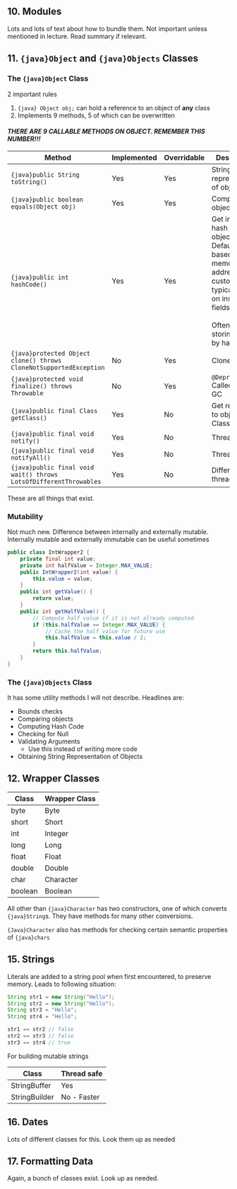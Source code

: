 ## 10. Modules
Lots and lots of text about how to bundle them. Not important unless mentioned in lecture. Read summary if relevant.

## 11. `{java}Object` and `{java}Objects` Classes

### The `{java}Object` Class
2 important rules
1. `{java} Object obj;` can hold a reference to an object of **any** class
2. Implements 9 methods, 5 of which can be overwritten

#### *THERE ARE 9 CALLABLE METHODS ON OBJECT. REMEMBER THIS NUMBER!!!*

| Method                                                             | Implemented | Overridable | Description                                                                                                                                                      |
| ------------------------------------------------------------------ | ----------- | ----------- | ---------------------------------------------------------------------------------------------------------------------------------------------------------------- |
| `{java}public String toString()`                                   | Yes         | Yes         | String representation of object                                                                                                                                  |
| `{java}public boolean equals(Object obj)`                          | Yes         | Yes         | Compare objects                                                                                                                                                  |
| `{java}public int hashCode()`                                      | Yes         | Yes         | Get integer hash of object. Default is based on the memory address, but custom typically relies on instance fields. <br><br>Often used for storing value by hash | 
| `{java}protected Object clone() throws CloneNotSupportedException` | No          | Yes         | Clones object                                                                                                                                                    |
| `{java}protected void finalize() throws Throwable`                 | No          | Yes         | `@Deprecated` Called before GC                                                                                                                                   |
| `{java}public final Class getClass()`                              | Yes         | No          | Get reference to object's Class                                                                                                                                  |
| `{java}public final void notify()`                                 | Yes         | No          | Thread stuff                                                                                                                                                     |
| `{java}public final void notifyAll()`                              | Yes         | No          | Thread stuff                                                                                                                                                     |
| `{java}public final void wait() throws LotsOfDifferentThrowables`  | Yes         | No          | Different thread stuff                                                                                                                                           |

These are all things that exist.

### Mutability
Not much new.
Difference between internally and externally mutable. Internally mutable and externally immutable can be useful sometimes

```java
public class IntWrapper2 {
	private final int value;
	private int halfValue = Integer.MAX_VALUE;
	public IntWrapper2(int value) {
		this.value = value;
	}
	public int getValue() {
		return value;
	}
	public int getHalfValue() {
		// Compute half value if it is not already computed
		if (this.halfValue == Integer.MAX_VALUE) {
			// Cache the half value for future use
			this.halfValue = this.value / 2;
		}
		return this.halfValue;
	}
}
```

### The `{java}Objects` Class
It has some utility methods I will not describe. Headlines are:
- Bounds checks
- Comparing objects
- Computing Hash Code
- Checking for Null
- Validating Arguments
	- Use this instead of writing more code
- Obtaining String Representation of Objects

## 12. Wrapper Classes

| Class   | Wrapper Class |
| ------- | ------------- |
| byte    | Byte          |
| short   | Short         |
| int     | Integer       |
| long    | Long          |
| float   | Float         |
| double  | Double        |
| char    | Character     |
| boolean | Boolean       | 

All other than `{java}Character` has two constructors, one of which converts `{java}String`s.
They have methods for many other conversions.

`{Java}Character` also has methods for checking certain semantic properties of `{java}chars`

## 15. Strings
Literals are added to a string pool when first encountered, to preserve memory. Leads to following situation:

```java
String str1 = new String("Hello");
String str2 = new String("Hello");
String str3 = "Hello";
String str4 = "Hello";

str1 == str2 // false
str2 == str3 // false
str3 == str4 // true
```

For building mutable strings


| Class         | Thread safe |
| ------------- | ----------- |
| StringBuffer  | Yes         |
| StringBuilder | No - Faster | 

## 16. Dates
Lots of different classes for this. 
Look them up as needed

## 17. Formatting Data
Again, a bunch of classes exist. Look up as needed.